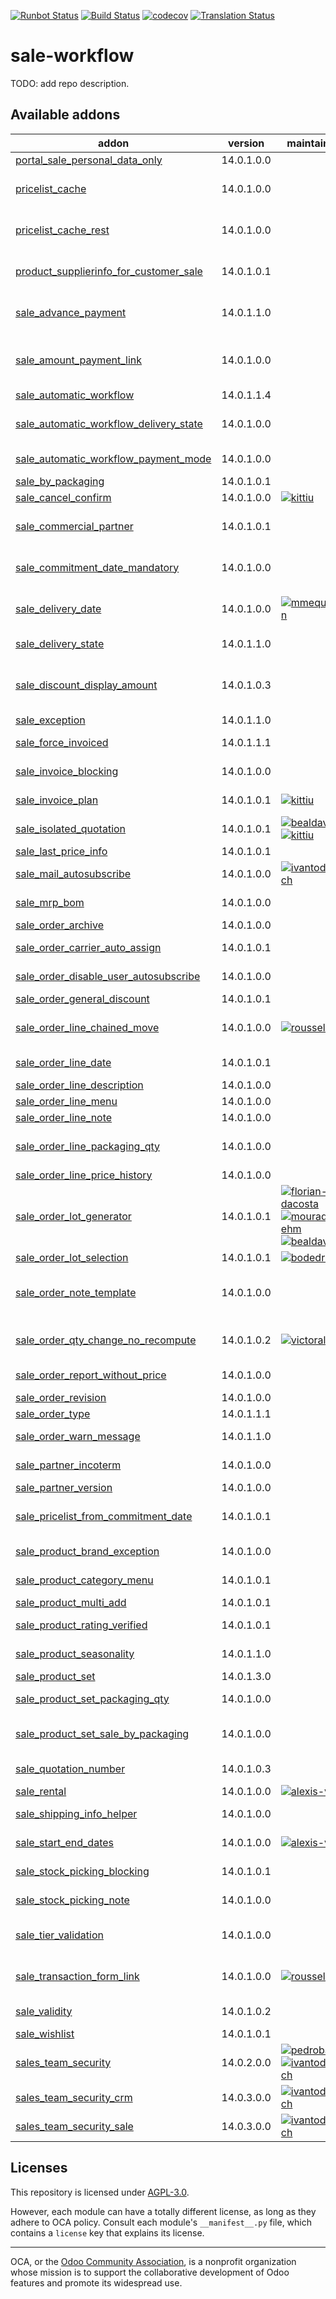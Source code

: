 [![Runbot Status](https://runbot.odoo-community.org/runbot/badge/flat/167/14.0.svg)](https://runbot.odoo-community.org/runbot/repo/github-com-oca-sale-workflow-167)
[![Build Status](https://travis-ci.com/OCA/sale-workflow.svg?branch=14.0)](https://travis-ci.com/OCA/sale-workflow)
[![codecov](https://codecov.io/gh/OCA/sale-workflow/branch/14.0/graph/badge.svg)](https://codecov.io/gh/OCA/sale-workflow)
[![Translation Status](https://translation.odoo-community.org/widgets/sale-workflow-14-0/-/svg-badge.svg)](https://translation.odoo-community.org/engage/sale-workflow-14-0/?utm_source=widget)

<!-- /!\ do not modify above this line -->

# sale-workflow

TODO: add repo description.

<!-- /!\ do not modify below this line -->

<!-- prettier-ignore-start -->

[//]: # (addons)

Available addons
----------------
addon | version | maintainers | summary
--- | --- | --- | ---
[portal_sale_personal_data_only](portal_sale_personal_data_only/) | 14.0.1.0.0 |  | Portal Sale Personal Data Only
[pricelist_cache](pricelist_cache/) | 14.0.1.0.0 |  | Provide a new model to cache price lists and update it, to make it easier to retrieve them.
[pricelist_cache_rest](pricelist_cache_rest/) | 14.0.1.0.0 |  | Provides an endpoint to get product prices for a given customer
[product_supplierinfo_for_customer_sale](product_supplierinfo_for_customer_sale/) | 14.0.1.0.1 |  | Loads in every sale order line the customer code defined in the product
[sale_advance_payment](sale_advance_payment/) | 14.0.1.1.0 |  | Allow to add advance payments on sales and then use them on invoices
[sale_amount_payment_link](sale_amount_payment_link/) | 14.0.1.0.0 |  | Reduce Amount to be paid while Payment Link is generated on Sale Order, depending on done Transactions.
[sale_automatic_workflow](sale_automatic_workflow/) | 14.0.1.1.4 |  | Sale Automatic Workflow
[sale_automatic_workflow_delivery_state](sale_automatic_workflow_delivery_state/) | 14.0.1.0.0 |  | Glue module for sale_automatic_workflow and sale_delivery_state
[sale_automatic_workflow_payment_mode](sale_automatic_workflow_payment_mode/) | 14.0.1.0.0 |  | Sale Automatic Workflow - Payment Mode
[sale_by_packaging](sale_by_packaging/) | 14.0.1.0.1 |  | Manage sale of packaging
[sale_cancel_confirm](sale_cancel_confirm/) | 14.0.1.0.0 | [![kittiu](https://github.com/kittiu.png?size=30px)](https://github.com/kittiu) | Sales Cancel Confirm
[sale_commercial_partner](sale_commercial_partner/) | 14.0.1.0.1 |  | Add stored related field 'Commercial Entity' on sale orders
[sale_commitment_date_mandatory](sale_commitment_date_mandatory/) | 14.0.1.0.0 |  | Set commitment data mandatory and don't allowto add lines unless this field is filled
[sale_delivery_date](sale_delivery_date/) | 14.0.1.0.0 | [![mmequignon](https://github.com/mmequignon.png?size=30px)](https://github.com/mmequignon) | Postpones delivery dates based on customer preferences, and/or warehouse configuration.
[sale_delivery_state](sale_delivery_state/) | 14.0.1.1.0 |  | Show the delivery state on the sale order
[sale_discount_display_amount](sale_discount_display_amount/) | 14.0.1.0.3 |  | This addon intends to display the amount of the discount computed on sale_order_line and sale_order level
[sale_exception](sale_exception/) | 14.0.1.1.0 |  | Custom exceptions on sale order
[sale_force_invoiced](sale_force_invoiced/) | 14.0.1.1.1 |  | Allows to force the invoice status of the sales order to Invoiced
[sale_invoice_blocking](sale_invoice_blocking/) | 14.0.1.0.0 |  | Allow you to block the creation of invoices from a sale order.
[sale_invoice_plan](sale_invoice_plan/) | 14.0.1.0.1 | [![kittiu](https://github.com/kittiu.png?size=30px)](https://github.com/kittiu) | Add to sales order, ability to manage future invoice plan
[sale_isolated_quotation](sale_isolated_quotation/) | 14.0.1.0.1 | [![bealdav](https://github.com/bealdav.png?size=30px)](https://github.com/bealdav) [![kittiu](https://github.com/kittiu.png?size=30px)](https://github.com/kittiu) | Sale Isolated Quotation
[sale_last_price_info](sale_last_price_info/) | 14.0.1.0.1 |  | Product Last Price Info - Sale
[sale_mail_autosubscribe](sale_mail_autosubscribe/) | 14.0.1.0.0 | [![ivantodorovich](https://github.com/ivantodorovich.png?size=30px)](https://github.com/ivantodorovich) | Automatically subscribe partners to their company's sale orders
[sale_mrp_bom](sale_mrp_bom/) | 14.0.1.0.0 |  | Allows define a BOM in the sales lines.
[sale_order_archive](sale_order_archive/) | 14.0.1.0.0 |  | Archive Sale Orders
[sale_order_carrier_auto_assign](sale_order_carrier_auto_assign/) | 14.0.1.0.1 |  | Auto assign delivery carrier on sale order confirmation
[sale_order_disable_user_autosubscribe](sale_order_disable_user_autosubscribe/) | 14.0.1.0.0 |  | Remove the salesperson from autosubscribed sale followers
[sale_order_general_discount](sale_order_general_discount/) | 14.0.1.0.1 |  | General discount per sale order
[sale_order_line_chained_move](sale_order_line_chained_move/) | 14.0.1.0.0 | [![rousseldenis](https://github.com/rousseldenis.png?size=30px)](https://github.com/rousseldenis) | This module adds a field on sale order line to get all related move lines
[sale_order_line_date](sale_order_line_date/) | 14.0.1.0.1 |  | Adds a commitment date to each sale order line.
[sale_order_line_description](sale_order_line_description/) | 14.0.1.0.0 |  | Sale order line description
[sale_order_line_menu](sale_order_line_menu/) | 14.0.1.0.0 |  | Adds a Sale Order Lines Menu
[sale_order_line_note](sale_order_line_note/) | 14.0.1.0.0 |  | Note on sale order line
[sale_order_line_packaging_qty](sale_order_line_packaging_qty/) | 14.0.1.0.0 |  | Define quantities according to product packaging on sale order lines
[sale_order_line_price_history](sale_order_line_price_history/) | 14.0.1.0.0 |  | Sale order line price history
[sale_order_lot_generator](sale_order_lot_generator/) | 14.0.1.0.1 | [![florian-dacosta](https://github.com/florian-dacosta.png?size=30px)](https://github.com/florian-dacosta) [![mourad-ehm](https://github.com/mourad-ehm.png?size=30px)](https://github.com/mourad-ehm) [![bealdav](https://github.com/bealdav.png?size=30px)](https://github.com/bealdav) | Sale Order Lot Generator
[sale_order_lot_selection](sale_order_lot_selection/) | 14.0.1.0.1 | [![bodedra](https://github.com/bodedra.png?size=30px)](https://github.com/bodedra) | Sale Order Lot Selection
[sale_order_note_template](sale_order_note_template/) | 14.0.1.0.0 |  | Add sale orders terms and conditions template that can be used to quickly fullfill sale order terms and conditions
[sale_order_qty_change_no_recompute](sale_order_qty_change_no_recompute/) | 14.0.1.0.2 | [![victoralmau](https://github.com/victoralmau.png?size=30px)](https://github.com/victoralmau) | Prevent recompute if only quantity has changed in sale order line
[sale_order_report_without_price](sale_order_report_without_price/) | 14.0.1.0.0 |  | Allow you to generate quotation and order reports without price.
[sale_order_revision](sale_order_revision/) | 14.0.1.0.0 |  | Keep track of revised quotations
[sale_order_type](sale_order_type/) | 14.0.1.1.1 |  | Sale Order Type
[sale_order_warn_message](sale_order_warn_message/) | 14.0.1.1.0 |  | Add a popup warning on sale to ensure warning is populated
[sale_partner_incoterm](sale_partner_incoterm/) | 14.0.1.0.0 |  | Set the customer preferred incoterm on each sales order
[sale_partner_version](sale_partner_version/) | 14.0.1.0.0 |  | Sale Partner Version
[sale_pricelist_from_commitment_date](sale_pricelist_from_commitment_date/) | 14.0.1.0.1 |  | Use sale order commitment date to compute line price from pricelist
[sale_product_brand_exception](sale_product_brand_exception/) | 14.0.1.0.0 |  | Define rules for sale order and brands
[sale_product_category_menu](sale_product_category_menu/) | 14.0.1.0.1 |  | Shows 'Product Categories' menu item in Sales
[sale_product_multi_add](sale_product_multi_add/) | 14.0.1.0.1 |  | Sale Product Multi Add
[sale_product_rating_verified](sale_product_rating_verified/) | 14.0.1.0.1 |  | Verify if a user has previously bought a product
[sale_product_seasonality](sale_product_seasonality/) | 14.0.1.1.0 |  | Integrates rules for products' seasonal availability with sales
[sale_product_set](sale_product_set/) | 14.0.1.3.0 |  | Sale product set
[sale_product_set_packaging_qty](sale_product_set_packaging_qty/) | 14.0.1.0.0 |  | Manage packaging and quantities on product set lines
[sale_product_set_sale_by_packaging](sale_product_set_sale_by_packaging/) | 14.0.1.0.0 |  | Glue module between `sale_by_packaging` and `sale_product_set_packaging_qty`.
[sale_quotation_number](sale_quotation_number/) | 14.0.1.0.3 |  | Different sequence for sale quotations
[sale_rental](sale_rental/) | 14.0.1.0.0 | [![alexis-via](https://github.com/alexis-via.png?size=30px)](https://github.com/alexis-via) | Manage Rental of Products
[sale_shipping_info_helper](sale_shipping_info_helper/) | 14.0.1.0.0 |  | Add shipping amounts on sale order
[sale_start_end_dates](sale_start_end_dates/) | 14.0.1.0.0 | [![alexis-via](https://github.com/alexis-via.png?size=30px)](https://github.com/alexis-via) | Adds start date and end date on sale order lines
[sale_stock_picking_blocking](sale_stock_picking_blocking/) | 14.0.1.0.1 |  | Allow you to block the creation of deliveries from a sale order.
[sale_stock_picking_note](sale_stock_picking_note/) | 14.0.1.0.0 |  | Add picking note in sale and purchase order
[sale_tier_validation](sale_tier_validation/) | 14.0.1.0.0 |  | Extends the functionality of Sale Orders to support a tier validation process.
[sale_transaction_form_link](sale_transaction_form_link/) | 14.0.1.0.0 | [![rousseldenis](https://github.com/rousseldenis.png?size=30px)](https://github.com/rousseldenis) | Allows to display a link to payment transactions on Sale Order form view.
[sale_validity](sale_validity/) | 14.0.1.0.2 |  | Set a default validity delay on quotations
[sale_wishlist](sale_wishlist/) | 14.0.1.0.1 |  | Handle sale wishlist for partners
[sales_team_security](sales_team_security/) | 14.0.2.0.0 | [![pedrobaeza](https://github.com/pedrobaeza.png?size=30px)](https://github.com/pedrobaeza) [![ivantodorovich](https://github.com/ivantodorovich.png?size=30px)](https://github.com/ivantodorovich) | New group for seeing only sales channel's documents
[sales_team_security_crm](sales_team_security_crm/) | 14.0.3.0.0 | [![ivantodorovich](https://github.com/ivantodorovich.png?size=30px)](https://github.com/ivantodorovich) | Integrates sales_team_security with crm
[sales_team_security_sale](sales_team_security_sale/) | 14.0.3.0.0 | [![ivantodorovich](https://github.com/ivantodorovich.png?size=30px)](https://github.com/ivantodorovich) | Integrates sales_team_security with sale

[//]: # (end addons)

<!-- prettier-ignore-end -->

## Licenses

This repository is licensed under [AGPL-3.0](LICENSE).

However, each module can have a totally different license, as long as they adhere to OCA
policy. Consult each module's `__manifest__.py` file, which contains a `license` key
that explains its license.

----

OCA, or the [Odoo Community Association](http://odoo-community.org/), is a nonprofit
organization whose mission is to support the collaborative development of Odoo features
and promote its widespread use.

